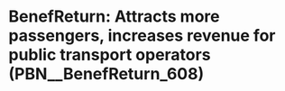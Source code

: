 # BenefReturn: __Attracts more passengers, increases revenue for public transport operators__ (PBN__BenefReturn_608)

